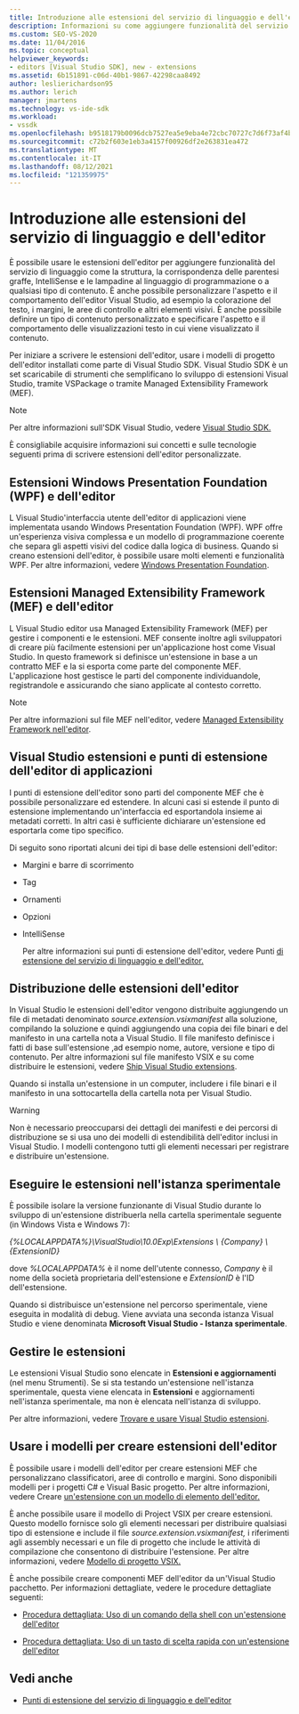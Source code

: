 ```yaml
---
title: Introduzione alle estensioni del servizio di linguaggio e dell'editor
description: Informazioni su come aggiungere funzionalità del servizio di linguaggio a qualsiasi tipo di contenuto e personalizzare l'aspetto e il comportamento dell Visual Studio editor.
ms.custom: SEO-VS-2020
ms.date: 11/04/2016
ms.topic: conceptual
helpviewer_keywords:
- editors [Visual Studio SDK], new - extensions
ms.assetid: 6b151891-c06d-40b1-9867-42298caa8492
author: leslierichardson95
ms.author: lerich
manager: jmartens
ms.technology: vs-ide-sdk
ms.workload:
- vssdk
ms.openlocfilehash: b9518179b0096dcb7527ea5e9eba4e72cbc70727c7d6f73af4b59f6cb22d08cc
ms.sourcegitcommit: c72b2f603e1eb3a4157f00926df2e263831ea472
ms.translationtype: MT
ms.contentlocale: it-IT
ms.lasthandoff: 08/12/2021
ms.locfileid: "121359975"
---
```

# <a name="get-started-with-language-service-and-editor-extensions"></a>Introduzione alle estensioni del servizio di linguaggio e dell'editor

È possibile usare le estensioni dell'editor per aggiungere funzionalità del servizio di linguaggio come la struttura, la corrispondenza delle parentesi graffe, IntelliSense e le lampadine al linguaggio di programmazione o a qualsiasi tipo di contenuto. È anche possibile personalizzare l'aspetto e il comportamento dell'editor Visual Studio, ad esempio la colorazione del testo, i margini, le aree di controllo e altri elementi visivi. È anche possibile definire un tipo di contenuto personalizzato e specificare l'aspetto e il comportamento delle visualizzazioni testo in cui viene visualizzato il contenuto.

 Per iniziare a scrivere le estensioni dell'editor, usare i modelli di progetto dell'editor installati come parte di Visual Studio SDK. Visual Studio SDK è un set scaricabile di strumenti che semplificano lo sviluppo di estensioni Visual Studio, tramite VSPackage o tramite Managed Extensibility Framework (MEF).

> [!NOTE]
> Per altre informazioni sull'SDK Visual Studio, vedere [Visual Studio SDK.](../extensibility/visual-studio-sdk.md)

 È consigliabile acquisire informazioni sui concetti e sulle tecnologie seguenti prima di scrivere estensioni dell'editor personalizzate.

## <a name="the-windows-presentation-foundation-wpf-and-editor-extensions"></a>Estensioni Windows Presentation Foundation (WPF) e dell'editor

 L Visual Studio'interfaccia utente dell'editor di applicazioni viene implementata usando Windows Presentation Foundation (WPF). WPF offre un'esperienza visiva complessa e un modello di programmazione coerente che separa gli aspetti visivi del codice dalla logica di business. Quando si creano estensioni dell'editor, è possibile usare molti elementi e funzionalità WPF. Per altre informazioni, vedere [Windows Presentation Foundation](/dotnet/framework/wpf/index).

## <a name="the-managed-extensibility-framework-mef-and-editor-extensions"></a>Estensioni Managed Extensibility Framework (MEF) e dell'editor

 L Visual Studio editor usa Managed Extensibility Framework (MEF) per gestire i componenti e le estensioni. MEF consente inoltre agli sviluppatori di creare più facilmente estensioni per un'applicazione host come Visual Studio. In questo framework si definisce un'estensione in base a un contratto MEF e la si esporta come parte del componente MEF. L'applicazione host gestisce le parti del componente individuandole, registrandole e assicurando che siano applicate al contesto corretto.

> [!NOTE]
> Per altre informazioni sul file MEF nell'editor, vedere [Managed Extensibility Framework nell'editor](../extensibility/managed-extensibility-framework-in-the-editor.md).

## <a name="visual-studio-editor-extension-points-and-extensions"></a>Visual Studio estensioni e punti di estensione dell'editor di applicazioni

 I punti di estensione dell'editor sono parti del componente MEF che è possibile personalizzare ed estendere. In alcuni casi si estende il punto di estensione implementando un'interfaccia ed esportandola insieme ai metadati corretti. In altri casi è sufficiente dichiarare un'estensione ed esportarla come tipo specifico.

 Di seguito sono riportati alcuni dei tipi di base delle estensioni dell'editor:

- Margini e barre di scorrimento

- Tag

- Ornamenti

- Opzioni

- IntelliSense

  Per altre informazioni sui punti di estensione dell'editor, vedere Punti [di estensione del servizio di linguaggio e dell'editor.](../extensibility/language-service-and-editor-extension-points.md)

## <a name="deploying-editor-extensions"></a>Distribuzione delle estensioni dell'editor

 In Visual Studio le estensioni dell'editor vengono distribuite aggiungendo un file di metadati denominato *source.extension.vsixmanifest* alla soluzione, compilando la soluzione e quindi aggiungendo una copia dei file binari e del manifesto in una cartella nota a Visual Studio. Il file manifesto definisce i fatti di base sull'estensione ,ad esempio nome, autore, versione e tipo di contenuto. Per altre informazioni sul file manifesto VSIX e su come distribuire le estensioni, vedere [Ship Visual Studio extensions](../extensibility/shipping-visual-studio-extensions.md).

 Quando si installa un'estensione in un computer, includere i file binari e il manifesto in una sottocartella della cartella nota per Visual Studio.

> [!WARNING]
> Non è necessario preoccuparsi dei dettagli dei manifesti e dei percorsi di distribuzione se si usa uno dei modelli di estendibilità dell'editor inclusi in Visual Studio. I modelli contengono tutti gli elementi necessari per registrare e distribuire un'estensione.

## <a name="run-extensions-in-the-experimental-instance"></a>Eseguire le estensioni nell'istanza sperimentale

 È possibile isolare la versione funzionante di Visual Studio durante lo sviluppo di un'estensione distribuerla nella cartella sperimentale seguente (in Windows Vista e Windows 7):

 *{%LOCALAPPDATA%}\VisualStudio\10.0Exp\Extensions \\ {Company} \\ {ExtensionID}*

 dove *%LOCALAPPDATA%* è il nome dell'utente connesso, *Company* è il nome della società proprietaria dell'estensione e *ExtensionID* è l'ID dell'estensione.

 Quando si distribuisce un'estensione nel percorso sperimentale, viene eseguita in modalità di debug. Viene avviata una seconda istanza Visual Studio e viene denominata **Microsoft Visual Studio - Istanza sperimentale**.

## <a name="manage-extensions"></a>Gestire le estensioni

 Le estensioni Visual Studio sono elencate in **Estensioni e aggiornamenti** (nel menu Strumenti).  Se si sta testando un'estensione nell'istanza sperimentale, questa viene elencata in **Estensioni** e aggiornamenti nell'istanza sperimentale, ma non è elencata nell'istanza di sviluppo.

 Per altre informazioni, vedere [Trovare e usare Visual Studio estensioni](../ide/finding-and-using-visual-studio-extensions.md).

## <a name="use-templates-to-create-editor-extensions"></a>Usare i modelli per creare estensioni dell'editor

 È possibile usare i modelli dell'editor per creare estensioni MEF che personalizzano classificatori, aree di controllo e margini. Sono disponibili modelli per i progetti C# e Visual Basic progetto. Per altre informazioni, vedere Creare [un'estensione con un modello di elemento dell'editor.](../extensibility/creating-an-extension-with-an-editor-item-template.md)

 È anche possibile usare il modello di Project VSIX per creare estensioni. Questo modello fornisce solo gli elementi necessari per distribuire qualsiasi tipo di estensione e include il file *source.extension.vsixmanifest,* i riferimenti agli assembly necessari e un file di progetto che include le attività di compilazione che consentono di distribuire l'estensione. Per altre informazioni, vedere [Modello di progetto VSIX.](../extensibility/vsix-project-template.md)

 È anche possibile creare componenti MEF dell'editor da un'Visual Studio pacchetto. Per informazioni dettagliate, vedere le procedure dettagliate seguenti:

- [Procedura dettagliata: Uso di un comando della shell con un'estensione dell'editor](../extensibility/walkthrough-using-a-shell-command-with-an-editor-extension.md)

- [Procedura dettagliata: Uso di un tasto di scelta rapida con un'estensione dell'editor](../extensibility/walkthrough-using-a-shortcut-key-with-an-editor-extension.md)

## <a name="see-also"></a>Vedi anche

- [Punti di estensione del servizio di linguaggio e dell'editor](../extensibility/language-service-and-editor-extension-points.md)
